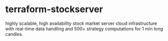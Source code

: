 # terraform-stockserver
highly scalable, high availability stock market server cloud infrastructure with real-time data handling and 500+ strategy computations for 1 min long candles.
